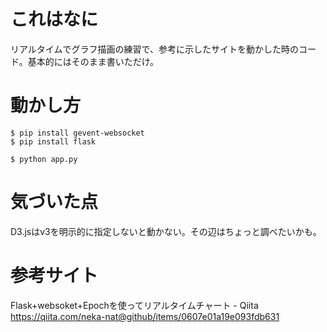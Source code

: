 # これはなに

リアルタイムでグラフ描画の練習で、参考に示したサイトを動かした時のコード。基本的にはそのまま書いただけ。

# 動かし方

```
$ pip install gevent-websocket
$ pip install flask
```

```
$ python app.py
```

# 気づいた点

D3.jsはv3を明示的に指定しないと動かない。その辺はちょっと調べたいかも。

# 参考サイト

Flask+websoket+Epochを使ってリアルタイムチャート - Qiita
https://qiita.com/neka-nat@github/items/0607e01a19e093fdb631